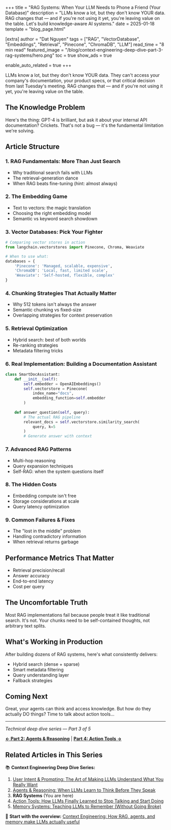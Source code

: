 +++
title = "RAG Systems: When Your LLM Needs to Phone a Friend (Your Database)"
description = "LLMs know a lot, but they don't know YOUR data. RAG changes that — and if you're not using it yet, you're leaving value on the table. Let's build knowledge-aware AI systems."
date = 2025-01-18
template = "blog_page.html"

[extra]
author = "Dat Nguyen"
tags = ["RAG", "VectorDatabase", "Embeddings", "Retrieval", "Pinecone", "ChromaDB", "LLM"]
read_time = "8 min read"
featured_image = "/blog/context-engineering-deep-dive-part-3-rag-systems/hero.png"
toc = true
show_ads = true

enable_auto_related = true
+++

LLMs know a lot, but they don't know YOUR data. They can't access your company's documentation, your product specs, or that critical decision from last Tuesday's meeting. RAG changes that — and if you're not using it yet, you're leaving value on the table.

<!-- more -->

## The Knowledge Problem

Here's the thing: GPT-4 is brilliant, but ask it about your internal API documentation? Crickets. That's not a bug — it's the fundamental limitation we're solving.

## Article Structure

### 1. **RAG Fundamentals: More Than Just Search**
- Why traditional search fails with LLMs
- The retrieval-generation dance
- When RAG beats fine-tuning (hint: almost always)

### 2. **The Embedding Game**
- Text to vectors: the magic translation
- Choosing the right embedding model
- Semantic vs keyword search showdown

### 3. **Vector Databases: Pick Your Fighter**
```python
# Comparing vector stores in action
from langchain.vectorstores import Pinecone, Chroma, Weaviate

# When to use what:
databases = {
    'Pinecone': 'Managed, scalable, expensive',
    'ChromaDB': 'Local, fast, limited scale',
    'Weaviate': 'Self-hosted, flexible, complex'
}
```

### 4. **Chunking Strategies That Actually Matter**
- Why 512 tokens isn't always the answer
- Semantic chunking vs fixed-size
- Overlapping strategies for context preservation

### 5. **Retrieval Optimization**
- Hybrid search: best of both worlds
- Re-ranking strategies
- Metadata filtering tricks

### 6. **Real Implementation: Building a Documentation Assistant**
```python
class SmartDocAssistant:
    def __init__(self):
        self.embedder = OpenAIEmbeddings()
        self.vectorstore = Pinecone(
            index_name="docs",
            embedding_function=self.embedder
        )
    
    def answer_question(self, query):
        # The actual RAG pipeline
        relevant_docs = self.vectorstore.similarity_search(
            query, k=5
        )
        # Generate answer with context
```

### 7. **Advanced RAG Patterns**
- Multi-hop reasoning
- Query expansion techniques
- Self-RAG: when the system questions itself

### 8. **The Hidden Costs**
- Embedding compute isn't free
- Storage considerations at scale
- Query latency optimization

### 9. **Common Failures & Fixes**
- The "lost in the middle" problem
- Handling contradictory information
- When retrieval returns garbage

## Performance Metrics That Matter

- Retrieval precision/recall
- Answer accuracy
- End-to-end latency
- Cost per query

## The Uncomfortable Truth

Most RAG implementations fail because people treat it like traditional search. It's not. Your chunks need to be self-contained thoughts, not arbitrary text splits.

## What's Working in Production

After building dozens of RAG systems, here's what consistently delivers:
- Hybrid search (dense + sparse)
- Smart metadata filtering
- Query understanding layer
- Fallback strategies

## Coming Next

Great, your agents can think and access knowledge. But how do they actually DO things? Time to talk about action tools...

---

*Technical deep dive series — Part 3 of 5*

**[← Part 2: Agents & Reasoning](/blog/internal/context-engineering-deep-dive-part-2-agents-reasoning/)** | **[Part 4: Action Tools →](/blog/internal/context-engineering-deep-dive-part-4-action-tools/)**

## Related Articles in This Series

📚 **Context Engineering Deep Dive Series:**

1. [User Intent & Prompting: The Art of Making LLMs Understand What You Really Want](/blog/internal/context-engineering-deep-dive-part-1-user-intent-prompting/)
2. [Agents & Reasoning: When LLMs Learn to Think Before They Speak](/blog/internal/context-engineering-deep-dive-part-2-agents-reasoning/)
3. **RAG Systems** (You are here)
4. [Action Tools: How LLMs Finally Learned to Stop Talking and Start Doing](/blog/internal/context-engineering-deep-dive-part-4-action-tools/)
5. [Memory Systems: Teaching LLMs to Remember (Without Going Broke)](/blog/internal/context-engineering-deep-dive-part-5-memory-systems/)

🎯 **Start with the overview:** [Context Engineering: How RAG, agents, and memory make LLMs actually useful](/blog/internal/context-engineering-modern-llm-ecosystem/)
